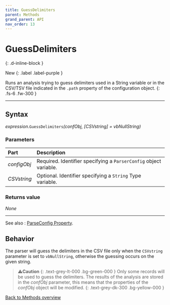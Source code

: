 ```yaml
---
title: GuessDelimiters
parent: Methods
grand_parent: API
nav_order: 13
---
```


# GuessDelimiters
{: .d-inline-block }

New
{: .label .label-purple }

Runs an analysis trying to guess delimiters used in a String variable or in the CSV/TSV file indicated in the `.path` property of the configuration object.
{: .fs-6 .fw-300 }

---

## Syntax

*expression*.`GuessDelimiters`*(confObj, \[CSVstring\] = vbNullString)*

### Parameters

<table>
<thead>
<tr>
<th style="text-align: left;">Part</th>
<th style="text-align: left;">Description</th>
</tr>
</thead>
<tbody>
<tr>
<td style="text-align: left;"><em>configObj</em></td>
<td style="text-align: left;">Required. Identifier specifying a <code>ParserConfig</code> object variable.</td>
</tr>
<tr>
<td style="text-align: left;"><em>CSVstring</em></td>
<td style="text-align: left;">Optional. Identifier specifying a <code>String</code> Type variable.</td>
</tr>
</tbody>
</table>

### Returns value

_None_

---

See also
: [ParseConfig Property](https://ws-garcia.github.io/VBA-CSV-interface/api/properties/parseconf.html).

## Behavior

The parser will guess the delimiters in the CSV file only when the `CSVstring` parameter is set to `vbNullString`, otherwise the guessing occurs on the given string.

>⚠️**Caution**
>{: .text-grey-lt-000 .bg-green-000 }
>Only some records will be used to guess the delimiters. The results of the analysis are stored in the *confObj* parameter, this means that the properties of the *confObj* object will be modified.
{: .text-grey-dk-300 .bg-yellow-000 }

[Back to Methods overview](https://ws-garcia.github.io/VBA-CSV-interface/api/methods/)